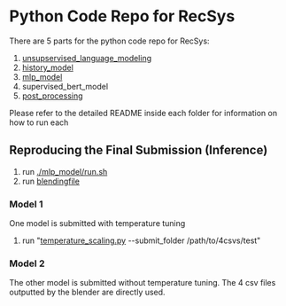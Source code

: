 # Python Code Repo for RecSys 

There are 5 parts for the python code repo for RecSys:

1. [unsupservised_language_modeling](https://github.com/layer6ai-labs/RecSys2020/blob/master/python/unsupervised_language_modeling/xlm-r/README.md)
2. [history_model](https://github.com/layer6ai-labs/RecSys2020/blob/master/python/history_model/README.md)
3. [mlp_model](https://github.com/layer6ai-labs/RecSys2020/blob/master/python/mlp_model/README.md)
4. supervised_bert_model
5. [post_processing](https://github.com/layer6ai-labs/RecSys2020/blob/master/python/post_processing/README.md)

Please refer to the detailed README inside each folder for information on how to run each


## Reproducing the Final Submission (Inference)

1. run [./mlp_model/run.sh](https://github.com/layer6ai-labs/RecSys2020/blob/master/python/mlp_model/run.sh)
2. run [blendingfile](blah)


### Model 1

One model is submitted with temperature tuning

1. run "[temperature_scaling.py](https://github.com/layer6ai-labs/RecSys2020/blob/master/python/post_processing/temperature_scaling.py) --submit_folder /path/to/4csvs/test"


### Model 2

The other model is submitted without temperature tuning. The 4 csv files outputted by the blender are directly used.
